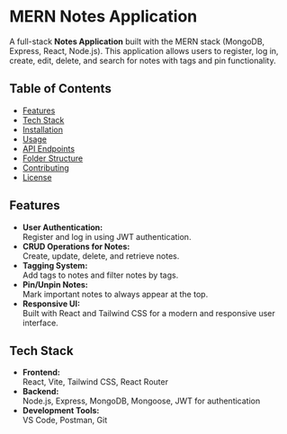 # MERN Notes Application

A full-stack **Notes Application** built with the MERN stack (MongoDB, Express, React, Node.js). This application allows users to register, log in, create, edit, delete, and search for notes with tags and pin functionality.

## Table of Contents

- [Features](#features)
- [Tech Stack](#tech-stack)
- [Installation](#installation)
- [Usage](#usage)
- [API Endpoints](#api-endpoints)
- [Folder Structure](#folder-structure)
- [Contributing](#contributing)
- [License](#license)

## Features

- **User Authentication:**  
  Register and log in using JWT authentication.
- **CRUD Operations for Notes:**  
  Create, update, delete, and retrieve notes.
- **Tagging System:**  
  Add tags to notes and filter notes by tags.
- **Pin/Unpin Notes:**  
  Mark important notes to always appear at the top.
- **Responsive UI:**  
  Built with React and Tailwind CSS for a modern and responsive user interface.

## Tech Stack

- **Frontend:**  
  React, Vite, Tailwind CSS, React Router
- **Backend:**  
  Node.js, Express, MongoDB, Mongoose, JWT for authentication
- **Development Tools:**  
  VS Code, Postman, Git


